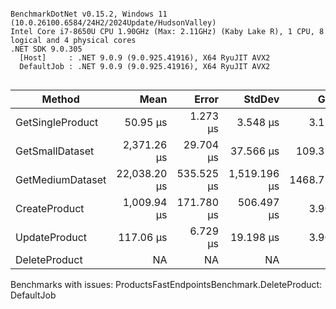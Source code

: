 ```

BenchmarkDotNet v0.15.2, Windows 11 (10.0.26100.6584/24H2/2024Update/HudsonValley)
Intel Core i7-8650U CPU 1.90GHz (Max: 2.11GHz) (Kaby Lake R), 1 CPU, 8 logical and 4 physical cores
.NET SDK 9.0.305
  [Host]     : .NET 9.0.9 (9.0.925.41916), X64 RyuJIT AVX2
  DefaultJob : .NET 9.0.9 (9.0.925.41916), X64 RyuJIT AVX2


```
| Method           | Mean         | Error      | StdDev       | Gen0      | Gen1      | Gen2      | Allocated   |
|----------------- |-------------:|-----------:|-------------:|----------:|----------:|----------:|------------:|
| GetSingleProduct |     50.95 μs |   1.273 μs |     3.548 μs |    3.1738 |         - |         - |    12.85 KB |
| GetSmallDataset  |  2,371.26 μs |  29.704 μs |    37.566 μs |  109.3750 |  109.3750 |  109.3750 |   734.43 KB |
| GetMediumDataset | 22,038.20 μs | 535.525 μs | 1,519.196 μs | 1468.7500 | 1375.0000 | 1000.0000 | 10265.03 KB |
| CreateProduct    |  1,009.94 μs | 171.780 μs |   506.497 μs |    3.9063 |         - |         - |     16.7 KB |
| UpdateProduct    |    117.06 μs |   6.729 μs |    19.198 μs |    3.9063 |         - |         - |    16.06 KB |
| DeleteProduct    |           NA |         NA |           NA |        NA |        NA |        NA |          NA |

Benchmarks with issues:
  ProductsFastEndpointsBenchmark.DeleteProduct: DefaultJob
